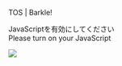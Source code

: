 TOS | Barkle!

JavaScriptを有効にしてください  
Please turn on your JavaScript

![](/static-assets/splash.png?1727528243906)